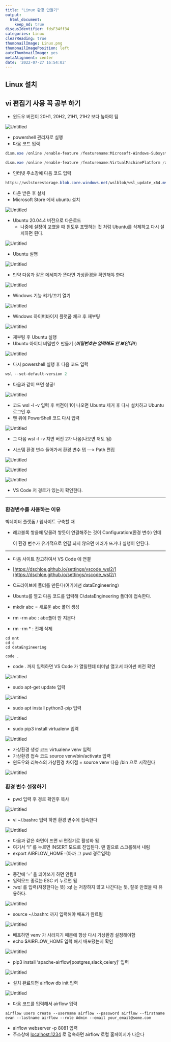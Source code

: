 ```yaml
---
title: "Linux 환경 만들기"
output:
  html_document:
    keep_md: true
disqusIdentifier: fdsF34ff34
categories: Linux
clearReading: true
thumbnailImage: Linux.png
thumbnailImagePosition: left
autoThumbnailImage: yes
metaAlignment: center
date: '2022-07-27 16:54:02'
---
```


## Linux 설치
<!-- excerpt -->
## vi 편집기 사용 꼭 공부 하기


- 윈도우 버전이 20H1, 20H2, 21H1, 21H2 보다 높아야 됨

![Untitled](/images/Linux/Untitled.png)

- powershell 관리자로 실행
- 다음 코드 입력

```powershell
dism.exe /online /enable-feature /featurename:Microsoft-Windows-Subsystem-Linux /all /norestart

dism.exe /online /enable-feature /featurename:VirtualMachinePlatform /all /norestart

```

- 인터넷 주소창에 다음 코드 입력

```powershell
https://wslstorestorage.blob.core.windows.net/wslblob/wsl_update_x64.msi
```

- 다운 받은 후 설치
- Microsoft Store 에서 ubuntu 설치

![Untitled](/images/Linux/Untitled%201.png)

- Ubuntu 20.04.4 버전으로 다운로드
    - 나중에 설정이 꼬였을 때 윈도우 포맷하는 것 처럼 Ubuntu를 삭제하고 다시 설치하면 된다.

![Untitled](/images/Linux/Untitled%202.png)

- Ubuntu 실행

![Untitled](/images/Linux/Untitled%203.png)

- 만약 다음과 같은 메세지가 뜬다면 가상환경을 확인해야 한다

![Untitled](/images/Linux/Untitled%204.png)

- Windows 기능 켜기/끄기 열기

![Untitled](/images/Linux/Untitled%205.png)

- Windows 하이퍼바이저 플랫폼 체크 후 재부팅

![Untitled](/images/Linux/Untitled%206.png)

- 재부팅 후 Ubuntu 실행
- Ubuntu 아이디 비밀번호 만들기 (***비밀번호는 입력해도 안 보인다!!***)

![Untitled](/images/Linux/Untitled%207.png)

- 다시 powershell 실행 후 다음 코드 입력

```powershell
wsl --set-default-version 2
```

- 다음과 같이 뜨면 성공!

![Untitled](/images/Linux/Untitled%208.png)

- 코드 wsl -l -v 입력 후 버전이 1이 나오면 Ubuntu 제거 후 다시 설치하고 Ubuntu 로그인 후
- 맨 위에 PowerShell 코드 다시 입력

![Untitled](/images/Linux/Untitled%209.png)

- 그 다음 wsl -l -v 치면 버전 2가 나옴(나오면 꺼도 됨)

- 시스템 환경 변수 들어가서 환경 변수 탭 —> Path 편집

![Untitled](/images/Linux/Untitled%2010.png)

![Untitled](/images/Linux/Untitled%2011.png)

![Untitled](/images/Linux/Untitled%2012.png)

- VS Code 저 경로가 있는지 확인한다.

---

### 환경변수를 사용하는 이유

빅데이터 플랫폼 / 웹사이트 구축할 때

- 레고블록 쌓을때 맞물려 쌓듯이 연결해주는 것이 Configuration(환경 변수) 인데
    
    이 환경 변수가 유기적으로 연결 되지 않으면 에러가 뜨거나 실행이 안된다.
    

---

- 다음 사이트 참고하여서 VS Code 에 연결
- [https://dschloe.github.io/settings/vscode_wsl2/](https://dschloe.github.io/settings/vscode_wsl2/)

- C드라이브에 폴더를 만든다(여기에선 dataEngineering)
- Ubuntu를 열고 다음 코드를 입력해 C\dataEngineering 폴더에 접속한다.
- mkdir abc = 새로운 abc 폴더 생성
- rm -rm abc : abc폴더 만 지운다
- rm -rm * : 전체 삭제

```
cd mnt
cd c
cd dataEngineering

code .
```

- code . 까지 입력하면 VS Code 가 열릴텐데 터미널 열고서 파이썬 버전 확인

![Untitled](/images/Linux/Untitled%2013.png)

- sudo apt-get update 입력

![Untitled](/images/Linux/Untitled%2014.png)

- sudo apt install python3-pip 입력

![Untitled](/images/Linux/Untitled%2015.png)

- sudo pip3 install virtualenv 입력

![Untitled](/images/Linux/Untitled%2016.png)

- 가상환경 생성 코드 virtualenv venv 입력
- 가상환경 접속 코드 source venv/bin/activate 입력
- 윈도우와 리눅스의 가상환경 차이점 =  source venv 다음 /bin 으로 시작한다

![Untitled](/images/Linux/Untitled%2017.png)

### 환경 변수 설정하기

- pwd 입력 후 경로 확인후 복사

![Untitled](/images/Linux/Untitled%2018.png)

- vi ~/.bashrc 입력 하면 환경 변수에 접속한다

![Untitled](/images/Linux/Untitled%2019.png)

- 다음과 같은 화면이 뜨면 vi 편집기로 활성화 됨
- 여기서 “i” 를 누르면 INSERT 모드로 진입된다. 맨 밑으로 스크롤해서 내림
- export AIRFLOW_HOME=(아까 그 pwd 경로입력)

![Untitled](/images/Linux/Untitled%2020.png)

- 중간에 ‘=’ 을 띄어쓰기 하면 안됨!!
- 입력모드 종료는 ESC 키 누르면 됨
- :wq! 를 입력(저장한다는 뜻)   :q!  는 저장하지 않고 나간다는 뜻, 잘못 만졌을 때 유용하다.

![Untitled](/images/Linux/Untitled%2021.png)

- source ~/.bashrc 까지 입력해야 배포가 완료됨

![Untitled](/images/Linux/Untitled%2022.png)

- 배포하면 venv 가 사라지기 때문에 항상 다시 가상환경 설정해야함
- echo $AIRFLOW_HOME 입력 해서 배포됐는지 확인

![Untitled](/images/Linux/Untitled%2023.png)

- pip3 install ‘apache-airflow[postgres,slack,celery]’  입력

![Untitled](/images/Linux/Untitled%2024.png)

- 설치 완료되면 airflow db init 입력

![Untitled](/images/Linux/Untitled%2025.png)

- 다음 코드를 입력해서 airflow 입력

```
airflow users create --username airflow --password airflow --firstname evan --lastname airflow --role Admin --email your_email@some.com
```

- airflow webserver -p 8081 입력
- 주소창에 [localhost:1234](http://localhost:1234) 로 접속하면 airflow 로컬 홈페이지가 나온다
